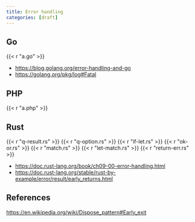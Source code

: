 ```yaml
---
title: Error handling
categories: [draft]
---
```


## Go

{{< r "a.go" >}}

- <https://blog.golang.org/error-handling-and-go>
- <https://golang.org/pkg/log#Fatal>

## PHP

{{< r "a.php" >}}

## Rust

{{< r "q-result.rs" >}}
{{< r "q-option.rs" >}}
{{< r "if-let.rs" >}}
{{< r "ok-or.rs" >}}
{{< r "match.rs" >}}
{{< r "let-match.rs" >}}
{{< r "return-err.rs" >}}

- <https://doc.rust-lang.org/book/ch09-00-error-handling.html>
- <https://doc.rust-lang.org/stable/rust-by-example/error/result/early_returns.html>

## References

<https://en.wikipedia.org/wiki/Dispose_pattern#Early_exit>
